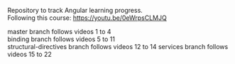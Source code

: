 Repository to track Angular learning progress.  
Following this course: https://youtu.be/0eWrpsCLMJQ

master branch follows videos 1 to 4  
binding branch follows videos 5 to 11  
structural-directives branch follows videos 12 to 14
services branch follows videos 15 to 22
